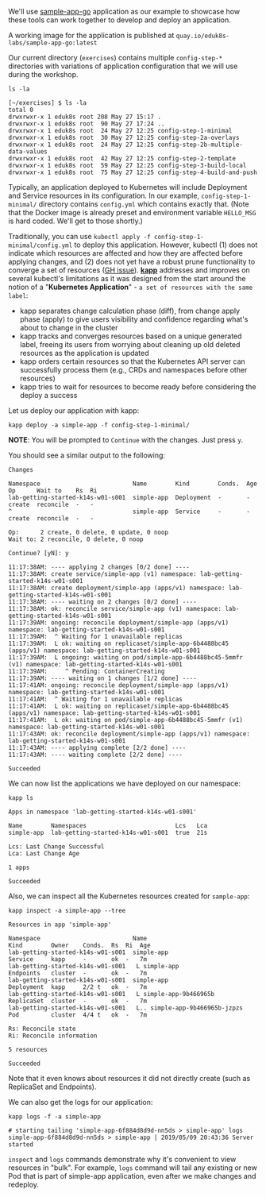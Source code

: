 We'll use [sample-app-go](https://github.com/eduk8s-labs/sample-app-go) application as our example to showcase how these tools can work together to develop and deploy an application. 

A working image for the application is published at `quay.io/eduk8s-labs/sample-app-go:latest`

Our current directory (`exercises`) contains multiple `config-step-*` directories with variations of application configuration that we will use during the workshop.

```execute-1
ls -la
```

```
[~/exercises] $ ls -la
total 0
drwxrwxr-x 1 eduk8s root 208 May 27 15:17 .
drwxrwxr-x 1 eduk8s root  90 May 27 17:24 ..
drwxrwxr-x 1 eduk8s root  24 May 27 12:25 config-step-1-minimal
drwxrwxr-x 1 eduk8s root  30 May 27 12:25 config-step-2a-overlays
drwxrwxr-x 1 eduk8s root  24 May 27 12:25 config-step-2b-multiple-data-values
drwxrwxr-x 1 eduk8s root  42 May 27 12:25 config-step-2-template
drwxrwxr-x 1 eduk8s root  59 May 27 12:25 config-step-3-build-local
drwxrwxr-x 1 eduk8s root  75 May 27 12:25 config-step-4-build-and-push
```

Typically, an application deployed to Kubernetes will include Deployment and Service resources in its configuration. In our example, `config-step-1-minimal/` directory contains `config.yml` which contains exactly that. (Note that the Docker image is already preset and environment variable `HELLO_MSG` is hard coded. We'll get to those shortly.)

Traditionally, you can use `kubectl apply -f config-step-1-minimal/config.yml` to deploy this application. However, kubectl (1) does not indicate which resources are affected and how they are affected before applying changes, and (2) does not yet have a robust prune functionality to converge a set of resources ([GH issue](https://github.com/kubernetes/kubectl/issues/572)). __[kapp](https://get-kapp.io/)__ addresses and improves on several kubectl's limitations as it was designed from the start around the notion of a "__Kubernetes Application__" - `a set of resources with the same label`:

* kapp separates change calculation phase (diff), from change apply phase (apply) to give users visibility and confidence regarding what's about to change in the cluster
* kapp tracks and converges resources based on a unique generated label, freeing its users from worrying about cleaning up old deleted resources as the application is updated
* kapp orders certain resources so that the Kubernetes API server can successfully process them (e.g., CRDs and namespaces before other resources)
* kapp tries to wait for resources to become ready before considering the deploy a success

Let us deploy our application with kapp:

```execute-1
kapp deploy -a simple-app -f config-step-1-minimal/
```

__NOTE__: You will be prompted to `Continue` with the changes. Just press `y`.

You should see a similar output to the following:
```
Changes

Namespace                          Name        Kind        Conds.  Age  Op      Wait to    Rs  Ri
lab-getting-started-k14s-w01-s001  simple-app  Deployment  -       -    create  reconcile  -   -
^                                  simple-app  Service     -       -    create  reconcile  -   -

Op:      2 create, 0 delete, 0 update, 0 noop
Wait to: 2 reconcile, 0 delete, 0 noop

Continue? [yN]: y

11:17:38AM: ---- applying 2 changes [0/2 done] ----
11:17:38AM: create service/simple-app (v1) namespace: lab-getting-started-k14s-w01-s001
11:17:38AM: create deployment/simple-app (apps/v1) namespace: lab-getting-started-k14s-w01-s001
11:17:38AM: ---- waiting on 2 changes [0/2 done] ----
11:17:38AM: ok: reconcile service/simple-app (v1) namespace: lab-getting-started-k14s-w01-s001
11:17:39AM: ongoing: reconcile deployment/simple-app (apps/v1) namespace: lab-getting-started-k14s-w01-s001
11:17:39AM:  ^ Waiting for 1 unavailable replicas
11:17:39AM:  L ok: waiting on replicaset/simple-app-6b4488bc45 (apps/v1) namespace: lab-getting-started-k14s-w01-s001
11:17:39AM:  L ongoing: waiting on pod/simple-app-6b4488bc45-5mmfr (v1) namespace: lab-getting-started-k14s-w01-s001
11:17:39AM:     ^ Pending: ContainerCreating
11:17:39AM: ---- waiting on 1 changes [1/2 done] ----
11:17:41AM: ongoing: reconcile deployment/simple-app (apps/v1) namespace: lab-getting-started-k14s-w01-s001
11:17:41AM:  ^ Waiting for 1 unavailable replicas
11:17:41AM:  L ok: waiting on replicaset/simple-app-6b4488bc45 (apps/v1) namespace: lab-getting-started-k14s-w01-s001
11:17:41AM:  L ok: waiting on pod/simple-app-6b4488bc45-5mmfr (v1) namespace: lab-getting-started-k14s-w01-s001
11:17:43AM: ok: reconcile deployment/simple-app (apps/v1) namespace: lab-getting-started-k14s-w01-s001
11:17:43AM: ---- applying complete [2/2 done] ----
11:17:43AM: ---- waiting complete [2/2 done] ----

Succeeded
```

We can now list the applications we have deployed on our namespace:

```execute-1
kapp ls
```

```
Apps in namespace 'lab-getting-started-k14s-w01-s001'

Name        Namespaces                         Lcs   Lca
simple-app  lab-getting-started-k14s-w01-s001  true  21s

Lcs: Last Change Successful
Lca: Last Change Age

1 apps

Succeeded
```

Also, we can inspect all the Kubernetes resources created for `sample-app`:

```execute-1
kapp inspect -a simple-app --tree
```

```
Resources in app 'simple-app'

Namespace                          Name                             Kind        Owner    Conds.  Rs  Ri  Age
lab-getting-started-k14s-w01-s001  simple-app                       Service     kapp     -       ok  -   7m
lab-getting-started-k14s-w01-s001   L simple-app                    Endpoints   cluster  -       ok  -   7m
lab-getting-started-k14s-w01-s001  simple-app                       Deployment  kapp     2/2 t   ok  -   7m
lab-getting-started-k14s-w01-s001   L simple-app-9b466965b          ReplicaSet  cluster  -       ok  -   7m
lab-getting-started-k14s-w01-s001   L.. simple-app-9b466965b-jzpzs  Pod         cluster  4/4 t   ok  -   7m

Rs: Reconcile state
Ri: Reconcile information

5 resources

Succeeded
```

Note that it even knows about resources it did not directly create (such as ReplicaSet and Endpoints).

We can also get the logs for our application:

```execute-1
kapp logs -f -a simple-app
```

```
# starting tailing 'simple-app-6f884d8d9d-nn5ds > simple-app' logs
simple-app-6f884d8d9d-nn5ds > simple-app | 2019/05/09 20:43:36 Server started
```

`inspect` and `logs` commands demonstrate why it's convenient to view resources in "bulk". For example, `logs` command will tail any existing or new Pod that is part of simple-app application, even after we make changes and redeploy.